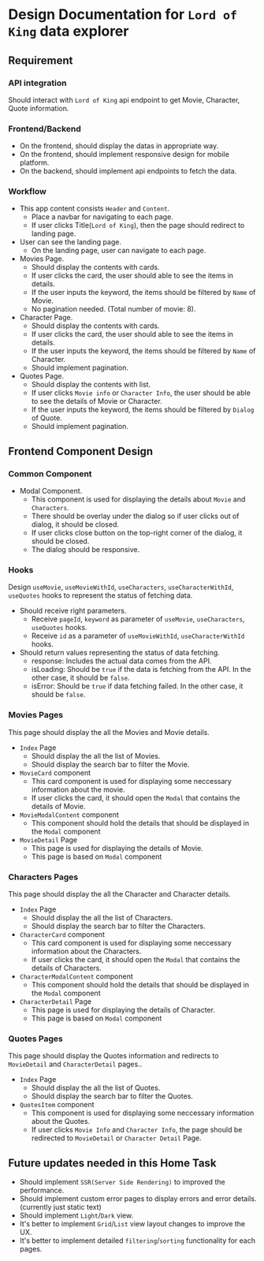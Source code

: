 # Design Documentation for `Lord of King` data explorer

## Requirement

### API integration

Should interact with `Lord of King` api endpoint to get Movie, Character, Quote information.

### Frontend/Backend

- On the frontend, should display the datas in appropriate way.
- On the frontend, should implement responsive design for mobile platform.
- On the backend, should implement api endpoints to fetch the data.

### Workflow

- This app content consists `Header` and `Content`.
  - Place a navbar for navigating to each page.
  - If user clicks Title(`Lord of King`), then the page should redirect to landing page.
- User can see the landing page.
  - On the landing page, user can navigate to each page.
- Movies Page.
  - Should display the contents with cards.
  - If user clicks the card, the user should able to see the items in details.
  - If the user inputs the keyword, the items should be filtered by `Name` of Movie.
  - No pagination needed. (Total number of movie: 8).
- Character Page.
  - Should display the contents with cards.
  - If user clicks the card, the user should able to see the items in details.
  - If the user inputs the keyword, the items should be filtered by `Name` of Character.
  - Should implement pagination.
- Quotes Page.
  - Should display the contents with list.
  - If user clicks `Movie info` or `Character Info`, the user should be able to see the details of Movie or Character.
  - If the user inputs the keyword, the items should be filtered by `Dialog` of Quote.
  - Should implement pagination.

## Frontend Component Design

### Common Component

- Modal Component.
  - This component is used for displaying the details about `Movie` and `Characters`.
  - There should be overlay under the dialog so if user clicks out of dialog, it should be closed.
  - If user clicks close button on the top-right corner of the dialog, it should be closed.
  - The dialog should be responsive.

### Hooks

Design `useMovie`, `useMovieWithId`, `useCharacters`, `useCharacterWithId`, `useQuotes` hooks to represent the status of fetching data.

- Should receive right parameters.
  - Receive `pageId`, `keyword` as parameter of `useMovie`, `useCharacters`, `useQuotes` hooks.
  - Receive `id` as a parameter of `useMovieWithId`, `useCharacterWithId` hooks.
- Should return values representing the status of data fetching.
  - response: Includes the actual data comes from the API.
  - isLoading: Should be `true` if the data is fetching from the API. In the other case, it should be `false`.
  - isError: Should be `true` if data fetching failed. In the other case, it should be `false`.

### Movies Pages

This page should display the all the Movies and Movie details.

- `Index` Page
  - Should display the all the list of Movies.
  - Should display the search bar to filter the Movie.
- `MovieCard` component
  - This card component is used for displaying some neccessary information about the movie.
  - If user clicks the card, it should open the `Modal` that contains the details of Movie.
- `MovieModalContent` component
  - This component should hold the details that should be displayed in the `Modal` component
- `MovieDetail` Page
  - This page is used for displaying the details of Movie.
  - This page is based on `Modal` component

### Characters Pages

This page should display the all the Character and Character details.

- `Index` Page
  - Should display the all the list of Characters.
  - Should display the search bar to filter the Characters.
- `CharacterCard` component
  - This card component is used for displaying some neccessary information about the Characters.
  - If user clicks the card, it should open the `Modal` that contains the details of Characters.
- `CharacterModalContent` component
  - This component should hold the details that should be displayed in the `Modal` component
- `CharacterDetail` Page
  - This page is used for displaying the details of Character.
  - This page is based on `Modal` component

### Quotes Pages

This page should display the Quotes information and redirects to `MovieDetail` and `CharacterDetail` pages..

- `Index` Page
  - Should display the all the list of Quotes.
  - Should display the search bar to filter the Quotes.
- `QuotesItem` component
  - This component is used for displaying some neccessary information about the Quotes.
  - If user clicks `Movie Info` and `Character Info`, the page should be redirected to `MovieDetail` or `Character Detail` Page.

## Future updates needed in this Home Task

- Should implement `SSR(Server Side Rendering)` to improved the performance.
- Should implement custom error pages to display errors and error details. (currently just static text)
- Should implement `Light`/`Dark` view.
- It's better to implement `Grid`/`List` view layout changes to improve the UX.
- It's better to implement detailed `filtering`/`sorting` functionality for each pages.

